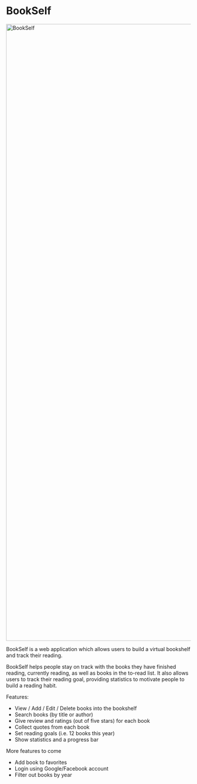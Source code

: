# BookSelf

<img width="1678" alt="BookSelf" src="https://user-images.githubusercontent.com/77766011/151347552-b647a93f-6184-4f39-8b42-93cd1547826e.png">

BookSelf is a web application which allows users to build a virtual bookshelf and track their reading. 

BookSelf helps people stay on track with the books they have finished reading, currently reading, as well as books in the to-read list. It also allows users to track their reading goal, providing statistics to motivate people to build a reading habit.

Features:
- View / Add / Edit / Delete books into the bookshelf
- Search books (by title or author)
- Give review and ratings (out of five stars) for each book
- Collect quotes from each book
- Set reading goals (i.e. 12 books this year)
- Show statistics and a progress bar

More features to come
- Add book to favorites
- Login using Google/Facebook account 
- Filter out books by year
